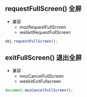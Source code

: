 ## requestFullScreen() 全屏
- 兼容
  - mozRequestFullScreen
  - webkitRequestFullScreen

```js
obj.requestFullScreen();
```

## exitFullScreen() 退出全屏
- 兼容
  - mozCancelFullScreen
  - webkitExitFullscreen

```js
document.mozCancelFullScreen();
```  
